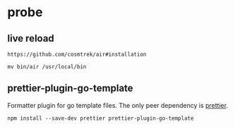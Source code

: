 # probe



## live reload
`https://github.com/cosmtrek/air#installation`

`mv bin/air /usr/local/bin`

## prettier-plugin-go-template
Formatter plugin for go template files. The only peer dependency is [prettier](https://www.npmjs.com/package/prettier).

`npm install --save-dev prettier prettier-plugin-go-template`
